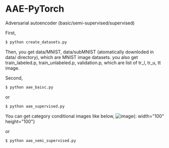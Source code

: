 # AAE-PyTorch
Adversarial autoencoder (basic/semi-supervised/supervised)

First, 

```bash
$ python create_datasets.py
```

Then, you get data/MNIST, data/subMNIST (atomatically downloded in data/ directory), which are MNIST image datasets.
you also get train_labeled.p, train_unlabeled.p, validation.p, which are list of tr_l, tr_u, tt image.

Second,

```bash
$ python aae_baisc.py
```
or


```bash
$ python aae_supervised.py
```
You can get category conditional images like below,
![image](https://user-images.githubusercontent.com/51259168/143198299-f0c87643-998e-4949-95f9-3c38be746091.png){: width="100" height="100"}

or


```bash
$ python aae_semi_supervised.py
```
